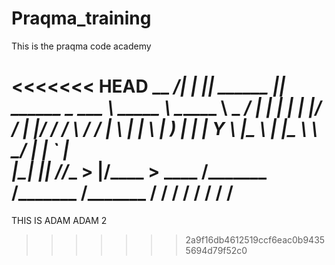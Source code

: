 # Praqma_training
This is the praqma code academy

<<<<<<< HEAD
\__    ___/|  |__ |__| ______ |__| ______ \_   ___ \ \_____  \ \______ \ \_   _____/
  |    |   |  |  \|  |/  ___/ |  |/  ___/ /    \  \/  /   |   \ |    |  \ |    __)_ 
  |    |   |   Y  \  |\___ \  |  |\___ \  \     \____/    |    \|    `   \|        \
  |____|   |___|  /__/____  > |__/____  >  \______  /\_______  /_______  /_______  /
                \/        \/          \/          \/         \/        \/        \/ 
=======
THIS IS ADAM
ADAM 2
>>>>>>> 2a9f16db4612519ccf6eac0b94355694d79f52c0
